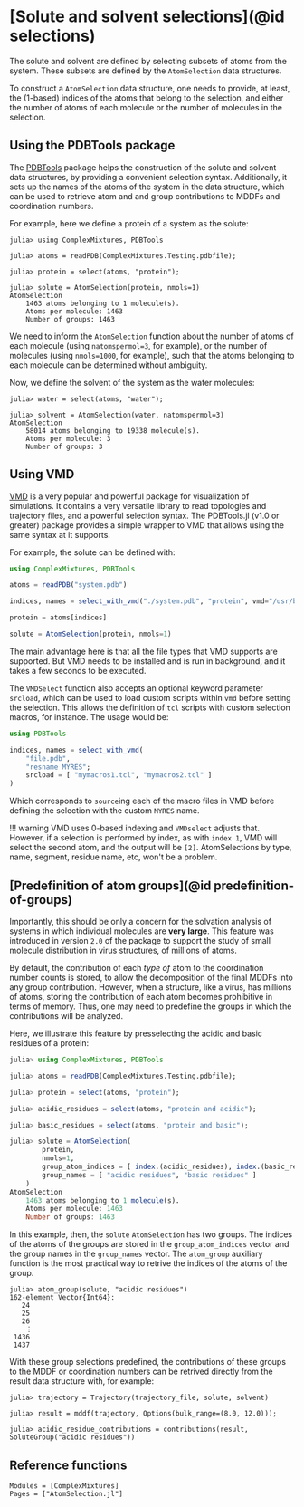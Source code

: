 
# [Solute and solvent selections](@id selections)

The solute and solvent are defined by selecting subsets of atoms from the 
system. These subsets are defined by the `AtomSelection` data structures. 

To construct a `AtomSelection` data structure, one needs to provide, at least,
the (1-based) indices of the atoms that belong to the selection, and either
the number of atoms of each molecule or the number of molecules in the selection.

## Using the PDBTools package

The [PDBTools](https://m3g.github.io/PDBTools) package helps the construction of 
the solute and solvent data structures,
by providing a convenient selection syntax. Additionally, it sets up the names
of the atoms of the system in the data structure, which can be used to retrieve
atom and and group contributions to MDDFs and coordination numbers. 

For example, here we define a protein of a system as the solute:

```jldoctest
julia> using ComplexMixtures, PDBTools

julia> atoms = readPDB(ComplexMixtures.Testing.pdbfile);

julia> protein = select(atoms, "protein");

julia> solute = AtomSelection(protein, nmols=1)
AtomSelection 
    1463 atoms belonging to 1 molecule(s).
    Atoms per molecule: 1463
    Number of groups: 1463 
```

We need to inform the `AtomSelection` function about the number of atoms of
each molecule (using `natomspermol=3`, for example), or the number 
of molecules (using `nmols=1000`, for example),
such that the atoms belonging to each molecule can be determined
without ambiguity. 

Now, we define the solvent of the system as the water molecules:

```julia-repl
julia> water = select(atoms, "water"); 

julia> solvent = AtomSelection(water, natomspermol=3)
AtomSelection 
    58014 atoms belonging to 19338 molecule(s).
    Atoms per molecule: 3
    Number of groups: 3
```

## Using VMD

[VMD](https://www.ks.uiuc.edu/Research/vmd/) is a very popular and
powerful package for visualization of simulations. It contains a very
versatile library to read topologies and trajectory files, and a
powerful selection syntax. The PDBTools.jl (v1.0 or greater) package provides a simple
wrapper to VMD that allows using the same syntax at it supports.

For example, the solute can be defined with: 
```julia
using ComplexMixtures, PDBTools

atoms = readPDB("system.pdb")

indices, names = select_with_vmd("./system.pdb", "protein", vmd="/usr/bin/vmd")

protein = atoms[indices]

solute = AtomSelection(protein, nmols=1)
```
The main advantage here is that all the file types that VMD supports are
supported. But VMD needs to be installed and is run in background, and
it takes a few seconds to be executed. 

The `VMDSelect` function also accepts an optional keyword parameter `srcload`,
which can be used to load custom scripts within `vmd` before setting
the selection. This allows the definition of `tcl` scripts with custom selection
macros, for instance. The usage would be: 
```julia
using PDBTools

indices, names = select_with_vmd(
    "file.pdb", 
    "resname MYRES"; 
    srcload = [ "mymacros1.tcl", "mymacros2.tcl" ]
)
```
Which corresponds to `source`ing each of the macro files in VMD before defining the 
selection with the custom `MYRES` name.

!!! warning
    VMD uses 0-based indexing and `VMDselect` adjusts that. However, if
    a selection is performed by index, as with `index 1`, VMD will
    select the second atom, and the output will be `[2]`. AtomSelections by
    type, name, segment, residue name, etc, won't be a problem.

## [Predefinition of atom groups](@id predefinition-of-groups)

Importantly, this should be only a concern for the solvation analysis of systems in which individual
molecules are **very large**. This feature was introduced in version `2.0` of the package to support
the study of small molecule distribution in virus structures, of millions of atoms.  

By default, the contribution of each *type of* atom to the coordination number counts is stored, to allow
the decomposition of the final MDDFs into any group contribution. However, when a structure, like a virus,
has millions of atoms, storing the contribution of each atom becomes prohibitive in terms of memory.
Thus, one may need to predefine the groups in which the contributions will be analyzed.

Here, we illustrate this feature by presselecting the acidic and basic residues of a protein:

```julia
julia> using ComplexMixtures, PDBTools

julia> atoms = readPDB(ComplexMixtures.Testing.pdbfile);

julia> protein = select(atoms, "protein");

julia> acidic_residues = select(atoms, "protein and acidic");

julia> basic_residues = select(atoms, "protein and basic");

julia> solute = AtomSelection(
        protein, 
        nmols=1,
        group_atom_indices = [ index.(acidic_residues), index.(basic_residues) ],
        group_names = [ "acidic residues", "basic residues" ]
    )
AtomSelection 
    1463 atoms belonging to 1 molecule(s).
    Atoms per molecule: 1463
    Number of groups: 1463 
```

In this example, then, the `solute` `AtomSelection` has two groups. The indices of the atoms
of the groups are stored in the `group_atom_indices` vector and the group names in the `group_names`
vector. The `atom_group` auxiliary function is the most practical way to retrive the indices of the
atoms of the group.

```julia-repl
julia> atom_group(solute, "acidic residues")
162-element Vector{Int64}:
   24
   25
   26
    ⋮
 1436
 1437
```

With these group selections predefined, the contributions of these groups to the MDDF or coordination numbers
can be retrived directly from the result data structure with, for example:

```julia-repl
julia> trajectory = Trajectory(trajectory_file, solute, solvent)

julia> result = mddf(trajectory, Options(bulk_range=(8.0, 12.0)));

julia> acidic_residue_contributions = contributions(result, SoluteGroup("acidic residues"))
```

## Reference functions

```@autodocs
Modules = [ComplexMixtures]
Pages = ["AtomSelection.jl"]
```








